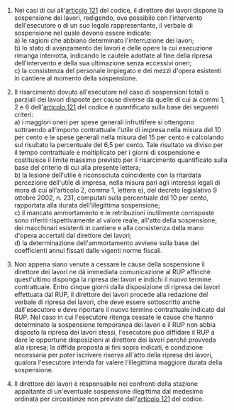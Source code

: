 1. Nei casi di cui all'[articolo 121](/index.html?article=articolo-121&version=1) del codice, il direttore dei lavori dispone la sospensione dei lavori, redigendo, ove possibile con l'intervento dell'esecutore o di un suo legale rappresentante, il verbale di sospensione nel quale devono essere indicate:<br>a) le ragioni che abbiano determinato l'interruzione dei lavori;<br>b) lo stato di avanzamento dei lavori e delle opere la cui esecuzione rimanga interrotta, indicando le cautele adottate al fine della ripresa dell'intervento e della sua ultimazione senza eccessivi oneri;<br>c) la consistenza del personale impiegato e dei mezzi d'opera esistenti in cantiere al momento della sospensione.

2. Il risarcimento dovuto all'esecutore nel caso di sospensioni totali o parziali dei lavori disposte per cause diverse da quelle di cui ai commi 1, 2 e 6 dell'[articolo 121](/index.html?article=articolo-121&version=1) del codice è quantificato sulla base dei seguenti criteri:<br>a) i maggiori oneri per spese generali infruttifere si ottengono sottraendo all'importo contrattuale l'utile di impresa nella misura del 10 per cento e le spese generali nella misura del 15 per cento e calcolando sul risultato la percentuale del 6,5 per cento. Tale risultato va diviso per il tempo contrattuale e moltiplicato per i giorni di sospensione e costituisce il limite massimo previsto per il risarcimento quantificato sulla base del criterio di cui alla presente lettera;<br>b) la lesione dell'utile è riconosciuta coincidente con la ritardata percezione dell'utile di impresa, nella misura pari agli interessi legali di mora di cui all'articolo 2, comma 1, lettera e), del decreto legislativo 9 ottobre 2002, n. 231, computati sulla percentuale del 10 per cento, rapportata alla durata dell'illegittima sospensione;<br>c) il mancato ammortamento e le retribuzioni inutilmente corrisposte sono riferiti rispettivamente al valore reale, all'atto della sospensione, dei macchinari esistenti in cantiere e alla consistenza della mano d'opera accertati dal direttore dei lavori;<br>d) la determinazione dell'ammortamento avviene sulla base dei coefficienti annui fissati dalle vigenti norme fiscali.

3. Non appena siano venute a cessare le cause della sospensione il direttore dei lavori ne dà immediata comunicazione al RUP affinchè quest'ultimo disponga la ripresa dei lavori e indichi il nuovo termine contrattuale. Entro cinque giorni dalla disposizione di ripresa dei lavori effettuata dal RUP, il direttore dei lavori procede alla redazione del verbale di ripresa dei lavori, che deve essere sottoscritto anche dall'esecutore e deve riportare il nuovo termine contrattuale indicato dal RUP. Nel caso in cui l'esecutore ritenga cessate le cause che hanno determinato la sospensione temporanea dei lavori e il RUP non abbia disposto la ripresa dei lavori stessi, l'esecutore può diffidare il RUP a dare le opportune disposizioni al direttore dei lavori perché provveda alla ripresa; la diffida proposta ai fini sopra indicati, è condizione necessaria per poter iscrivere riserva all'atto della ripresa dei lavori, qualora l'esecutore intenda far valere l'illegittima maggiore durata della sospensione.

4. Il direttore dei lavori è responsabile nei confronti della stazione appaltante di un'eventuale sospensione illegittima dal medesimo ordinata per circostanze non previste dall'[articolo 121](/index.html?article=articolo-121&version=1) del codice.